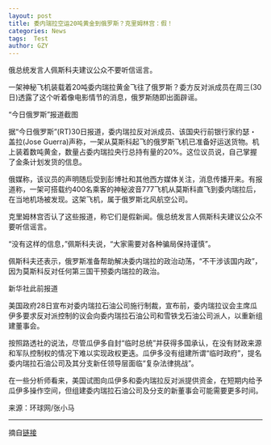 ```yaml
---
layout: post
title: 委内瑞拉空运20吨黄金到俄罗斯？克里姆林宫：假！
categories: News
tags:  Test
author: GZY
---
```


俄总统发言人佩斯科夫建议公众不要听信谣言。

一架神秘飞机装载着20吨委内瑞拉黄金飞往了俄罗斯？委方反对派成员在周三(30日)透露了这个听着像电影情节的消息，俄罗斯随即出面辟谣。

“今日俄罗斯”报道截图

据“今日俄罗斯”(RT)30日报道，委内瑞拉反对派成员、该国央行前银行家约瑟・盖拉(Jose Guerra)声称，一架从莫斯科起飞的俄罗斯飞机已准备好运送货物。机上装着数吨黄金，数量占委内瑞拉央行总持有量的20%。这位议员说，自己掌握了金条计划发货的信息。

俄媒称，该议员的声明随后受到彭博社和其他西方媒体关注，消息传播开来。有报道称，一架可搭载约400名乘客的神秘波音777飞机从莫斯科直飞到委内瑞拉后，在当地机场被发现。这架飞机，属于俄罗斯北风航空公司。

克里姆林宫否认了这些报道，称它们是假新闻。俄总统发言人佩斯科夫建议公众不要听信谣言。

“没有这样的信息，”佩斯科夫说，“大家需要对各种骗局保持谨慎”。

佩斯科夫还表示，俄罗斯准备帮助解决委内瑞拉的政治动荡，“不干涉该国内政”，因为莫斯科反对任何第三国干预委内瑞拉的政治。

新华社此前报道

美国政府28日宣布对委内瑞拉石油公司施行制裁，宣布前，委内瑞拉议会主席瓜伊多要求反对派控制的议会向委内瑞拉石油公司和雪铁戈石油公司派人，以重新组建董事会。

按照路透社的说法，尽管瓜伊多自封“临时总统”并获得多国承认，在没有财政来源和军队控制权的情况下难以实现政权更迭。瓜伊多没有组建所谓“临时政府”，提名委内瑞拉石油公司及其分支新任领导层面临“复杂法律挑战”。

在一些分析师看来，美国试图向瓜伊多和委内瑞拉反对派提供资金，在短期内给予瓜伊多操作空间，但组建委内瑞拉石油公司及分支的新董事会可能需要更多时间。

来源：环球网/张小马

*****

摘自[链接](http://new.qq.com/omn/20190131/20190131A0EE9T.html)
